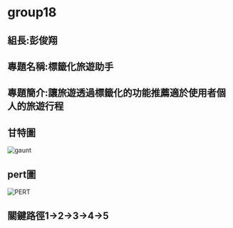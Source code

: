 # group18
## 組長:彭俊翔
## 專題名稱:標籤化旅遊助手
## 專題簡介:讓旅遊透過標籤化的功能推薦適於使用者個人的旅遊行程
## 甘特圖
![gaunt](https://github.com/C108118205/group18/assets/91523690/3dd057f6-b7a8-4c4e-bac4-e5d753aa83d6)
## pert圖
![PERT](https://github.com/C108118205/group18/assets/91523690/d97afd26-b8a9-451b-83ce-0f0a0e2071f6)
## 關鍵路徑1→2→3→4→5
